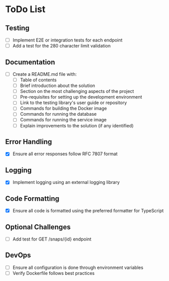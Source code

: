 # ToDo List

## Testing
- [ ] Implement E2E or integration tests for each endpoint
- [ ] Add a test for the 280 character limit validation

## Documentation
- [ ] Create a README.md file with:
  - [ ] Table of contents
  - [ ] Brief introduction about the solution
  - [ ] Section on the most challenging aspects of the project
  - [ ] Pre-requisites for setting up the development environment
  - [ ] Link to the testing library's user guide or repository
  - [ ] Commands for building the Docker image
  - [ ] Commands for running the database
  - [ ] Commands for running the service image
  - [ ] Explain improvements to the solution (if any identified)

## Error Handling
- [X] Ensure all error responses follow RFC 7807 format

## Logging
- [X] Implement logging using an external logging library

## Code Formatting
- [X] Ensure all code is formatted using the preferred formatter for TypeScript

## Optional Challenges
- [ ] Add test for GET /snaps/{id} endpoint

## DevOps
- [ ] Ensure all configuration is done through environment variables
- [ ] Verify Dockerfile follows best practices
